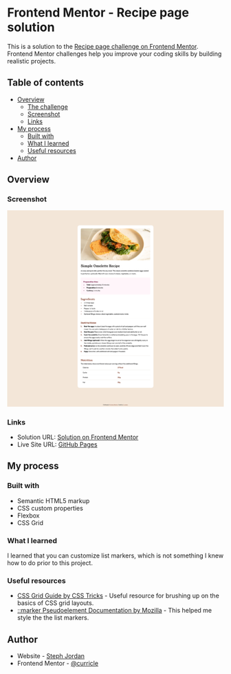 # Frontend Mentor - Recipe page solution

This is a solution to the [Recipe page challenge on Frontend Mentor](https://www.frontendmentor.io/challenges/recipe-page-KiTsR8QQKm). Frontend Mentor challenges help you improve your coding skills by building realistic projects. 

## Table of contents

- [Overview](#overview)
  - [The challenge](#the-challenge)
  - [Screenshot](#screenshot)
  - [Links](#links)
- [My process](#my-process)
  - [Built with](#built-with)
  - [What I learned](#what-i-learned)
  - [Useful resources](#useful-resources)
- [Author](#author)

## Overview

### Screenshot

![](assets/images/screenshot.png)

### Links

- Solution URL: [Solution on Frontend Mentor](https://www.frontendmentor.io/solutions/recipe-page-with-flexbox-and-css-grid-AaAr0HZzSv)
- Live Site URL: [GitHub Pages](https://curricle.github.io/Recipe-Page/)

## My process

### Built with

- Semantic HTML5 markup
- CSS custom properties
- Flexbox
- CSS Grid

### What I learned

I learned that you can customize list markers, which is not something I knew how to do prior to this project.

### Useful resources

- [CSS Grid Guide by CSS Tricks](https://css-tricks.com/snippets/css/complete-guide-grid/) - Useful resource for brushing up on the basics of CSS grid layouts.
- [::marker Pseudoelement Documentation by Mozilla](https://developer.mozilla.org/en-US/docs/Web/CSS/::marker) - This helped me style the the list markers.

## Author

- Website - [Steph Jordan](https://jordanmakes.com)
- Frontend Mentor - [@curricle](https://www.frontendmentor.io/profile/curricle)

